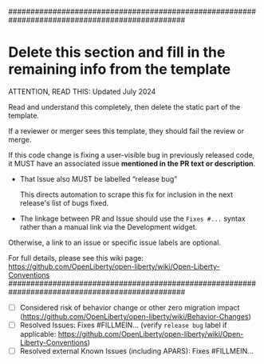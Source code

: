################################################################################################

# Delete this section and fill in the remaining info from the template

ATTENTION, READ THIS: Updated July 2024 

Read and understand this completely, then delete the static part of the template. 

If a reviewer or merger sees this template, they should fail the review or merge.

If this code change is fixing a user-visible bug in previously released code, it MUST
have an associated issue **mentioned in the PR text or description**.  
 
   - That Issue also MUST be labelled “release bug”

     This directs automation to scrape this fix for inclusion in the next release's
     list of bugs fixed.

   - The linkage between PR and Issue should use the `Fixes #...` syntax rather than a manual
     link via the Development widget.

Otherwise, a link to an issue or specific issue labels are optional.

For full details, please see this wiki page: https://github.com/OpenLiberty/open-liberty/wiki/Open-Liberty-Conventions
################################################################################################

- [ ] Considered risk of behavior change or other zero migration impact (https://github.com/OpenLiberty/open-liberty/wiki/Behavior-Changes)
- [ ] Resolved Issues: Fixes #FILLMEIN... (verify `release bug` label if applicable: https://github.com/OpenLiberty/open-liberty/wiki/Open-Liberty-Conventions)
- [ ] Resolved external Known Issues (including APARS): Fixes #FILLMEIN...

